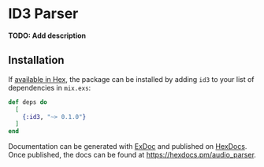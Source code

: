# ID3 Parser

**TODO: Add description**

## Installation

If [available in Hex](https://hex.pm/docs/publish), the package can be installed
by adding `id3` to your list of dependencies in `mix.exs`:

```elixir
def deps do
  [
    {:id3, "~> 0.1.0"}
  ]
end
```

Documentation can be generated with [ExDoc](https://github.com/elixir-lang/ex_doc)
and published on [HexDocs](https://hexdocs.pm). Once published, the docs can
be found at <https://hexdocs.pm/audio_parser>.

